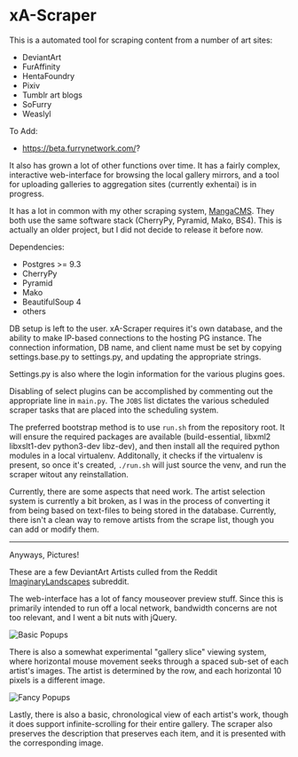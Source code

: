 xA-Scraper
============

This is a automated tool for scraping content from a number of art sites:

- DeviantArt
- FurAffinity
- HentaFoundry
- Pixiv
- Tumblr art blogs
- SoFurry
- Weaslyl

To Add:

 - https://beta.furrynetwork.com/?

It also has grown a lot of other functions over time. It has a fairly complex,
interactive web-interface for browsing the local gallery mirrors, and a tool
for uploading galleries to aggregation sites (currently exhentai) is
in progress.

It has a lot in common with my other scraping system, [MangaCMS](https://github.com/fake-name/MangaCMS/). They both use
the same software stack (CherryPy, Pyramid, Mako, BS4). This is actually an older project, but I did not decide to release
it before now.

Dependencies:

 - Postgres >= 9.3
 - CherryPy
 - Pyramid
 - Mako
 - BeautifulSoup 4
 - others

DB setup is left to the user. xA-Scraper requires it's own database, and the ability
to make IP-based connections to the hosting PG instance. The connection information,
DB name, and client name must be set by copying settings.base.py to settings.py,
and updating the appropriate strings. 

Settings.py is also where the login information for the various plugins goes.

Disabling of select plugins can be accomplished by commenting out the appropriate
line in `main.py`. The `JOBS` list dictates the various scheduled scraper tasks 
that are placed into the scheduling system.

The preferred bootstrap method is to use `run.sh` from the repository root. It will
ensure the required packages are available (build-essential, libxml2 libxslt1-dev 
python3-dev libz-dev), and then install all the required python modules in a local 
virtualenv. Additonally, it checks if the virtualenv is present, so once it's created,
`./run.sh` will just source the venv, and run the scraper witout any reinstallation.

Currently, there are some aspects that need work. The artist selection system is currently a bit broken, as I was
in the process of converting it from being based on text-files to being stored in the database. Currently, there isn't a clean way to remove artists from the scrape list, though you can add or modify them.


---


Anyways, Pictures!
	
These are a few DeviantArt Artists culled from the Reddit [ImaginaryLandscapes](http://www.reddit.com/r/ImaginaryLandscapes/) subreddit.

The web-interface has a lot of fancy mouseover preview stuff. Since this is primarily intended to run off a local network, bandwidth concerns are not too relevant, and I went a bit nuts with jQuery.

![Basic Popups](https://raw.githubusercontent.com/fake-name/xA-Scraper/gh-pages/Mouse1.gif)


There is also a somewhat experimental "gallery slice" viewing system, where horizontal mouse movement seeks through a spaced sub-set of each artist's images. The artist is determined by the row, and each horizontal 10 pixels is a different image.

![Fancy Popups](https://raw.githubusercontent.com/fake-name/xA-Scraper/gh-pages/Mouse2.gif)


Lastly, there is also a basic, chronological view of each artist's work, though it does support infinite-scrolling for their entire gallery. The scraper also preserves the description that preserves each item, and it is presented with the corresponding image.


